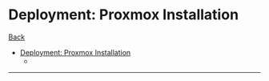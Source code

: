 # Deployment: Proxmox Installation

[Back](../../../README.md)

- [Deployment: Proxmox Installation](#deployment-proxmox-installation)
  - [](#)

---

##

<!-- ```sh
adduser padmin
usermod -aG sudo padmin
passwd padmin
``` -->